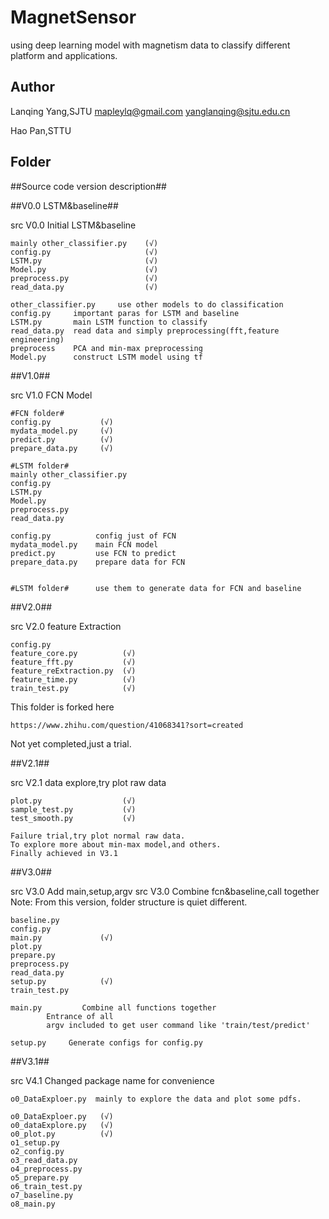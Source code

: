 # MagnetSensor
using deep learning model with magnetism data to classify different platform and applications.

## Author
Lanqing Yang,SJTU mapleylq@gmail.com     yanglanqing@sjtu.edu.cn

Hao Pan,STTU 

## Folder

##Source code version description##

##V0.0 LSTM&baseline##

src V0.0 Initial LSTM&baseline

	mainly other_classifier.py    (√) 
	config.py                     (√)     
	LSTM.py                       (√)
	Model.py                      (√)
	preprocess.py                 (√)
	read_data.py                  (√)

	other_classifier.py     use other models to do classification
	config.py     important paras for LSTM and baseline
	LSTM.py       main LSTM function to classify
	read_data.py  read data and simply preprocessing(fft,feature engineering)
	preprocess    PCA and min-max preprocessing
	Model.py      construct LSTM model using tf



##V1.0##

src V1.0 FCN Model

	#FCN folder#
	config.py           (√)
	mydata_model.py     (√)
	predict.py          (√)
	prepare_data.py     (√)
	
	#LSTM folder#
	mainly other_classifier.py   
	config.py     
	LSTM.py           
	Model.py          
	preprocess.py     
	read_data.py       

	config.py          config just of FCN
	mydata_model.py    main FCN model
	predict.py         use FCN to predict
	prepare_data.py    prepare data for FCN
	
	
	#LSTM folder#      use them to generate data for FCN and baseline

##V2.0##

src V2.0 feature Extraction

	config.py
	feature_core.py          (√)
	feature_fft.py           (√)
	feature_reExtraction.py  (√)
	feature_time.py          (√)
	train_test.py            (√)

This folder is forked here 

	https://www.zhihu.com/question/41068341?sort=created 
	
Not yet completed,just a trial.

##V2.1##

src V2.1 data explore,try plot raw data

	plot.py                  (√)
	sample_test.py           (√)
	test_smooth.py           (√)

	Failure trial,try plot normal raw data.
	To explore more about min-max model,and others.
	Finally achieved in V3.1  


##V3.0##

src V3.0 Add main,setup,argv
src V3.0 Combine fcn&baseline,call together
Note: From this version, folder structure is quiet different.  

	baseline.py   
	config.py
	main.py             (√)
	plot.py
	prepare.py
	preprocess.py
	read_data.py 
	setup.py            (√)
	train_test.py

	main.py         Combine all functions together
			Entrance of all
			argv included to get user command like 'train/test/predict' 

	setup.py     Generate configs for config.py 
	   

##V3.1##

 src V4.1 Changed package name for convenience

	o0_DataExploer.py  mainly to explore the data and plot some pdfs.
 
	o0_DataExploer.py   (√)
	o0_dataExplore.py   (√)
	o0_plot.py          (√)
	o1_setup.py
	o2_config.py
	o3_read_data.py
	o4_preprocess.py
	o5_prepare.py
	o6_train_test.py
	o7_baseline.py
	o8_main.py
